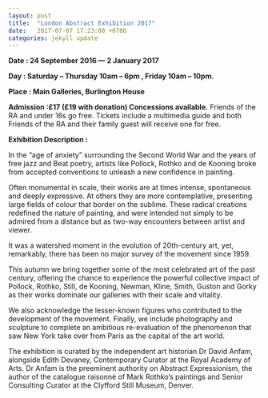 ```yaml
---
layout: post
title:  "London Abstract Exhibition 2017"
date:   2017-07-07 17:23:08 +0700
categories: jekyll update
---
```

**Date : 24 September 2016 — 2 January 2017**

**Day : Saturday – Thursday 10am – 6pm , Friday 10am – 10pm.**

**Place : Main Galleries, Burlington House**

**Admission :£17 (£19 with donation) Concessions available.** Friends of the RA and under 16s go free. Tickets include a multimedia guide and both Friends of the RA and their family guest will receive one for free.

**Exhibition Description :** 

In the “age of anxiety” surrounding the Second World War and the years of free jazz and Beat poetry, artists like Pollock, Rothko and de Kooning broke from accepted conventions to unleash a new confidence in painting.

Often monumental in scale, their works are at times intense, spontaneous and deeply expressive. At others they are more contemplative, presenting large fields of colour that border on the sublime. These radical creations redefined the nature of painting, and were intended not simply to be admired from a distance but as two-way encounters between artist and viewer.

It was a watershed moment in the evolution of 20th-century art, yet, remarkably, there has been no major survey of the movement since 1959.

This autumn we bring together some of the most celebrated art of the past century, offering the chance to experience the powerful collective impact of Pollock, Rothko, Still, de Kooning, Newman, Kline, Smith, Guston and Gorky as their works dominate our galleries with their scale and vitality.

We also acknowledge the lesser-known figures who contributed to the development of the movement. Finally, we include photography and sculpture to complete an ambitious re-evaluation of the phenomenon that saw New York take over from Paris as the capital of the art world.

The exhibition is curated by the independent art historian Dr David Anfam, alongside Edith Devaney, Contemporary Curator at the Royal Academy of Arts. Dr Anfam is the preeminent authority on Abstract Expressionism, the author of the catalogue raisonné of Mark Rothko’s paintings and Senior Consulting Curator at the Clyfford Still Museum, Denver.

[jekyll-docs]: http://jekyllrb.com/docs/home
[jekyll-gh]:   https://github.com/jekyll/jekyll
[jekyll-talk]: https://talk.jekyllrb.com/

